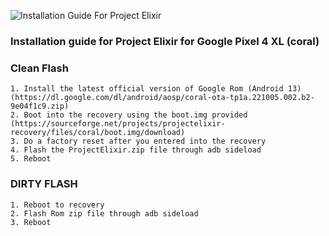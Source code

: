 ![Installation Guide For Project Elixir](https://i.imgur.com/3UmK6nS.png "Installation")

### Installation guide for Project Elixir for Google Pixel 4 XL (coral)

### Clean Flash 
```
1. Install the latest official version of Google Rom (Android 13) (https://dl.google.com/dl/android/aosp/coral-ota-tp1a.221005.002.b2-9e04f1c9.zip)
2. Boot into the recovery using the boot.img provided (https://sourceforge.net/projects/projectelixir-recovery/files/coral/boot.img/download)
3. Do a factory reset after you entered into the recovery 
4. Flash the ProjectElixir.zip file through adb sideload
5. Reboot
```

### DIRTY FLASH  
```
1. Reboot to recovery
2. Flash Rom zip file through adb sideload
3. Reboot
```
